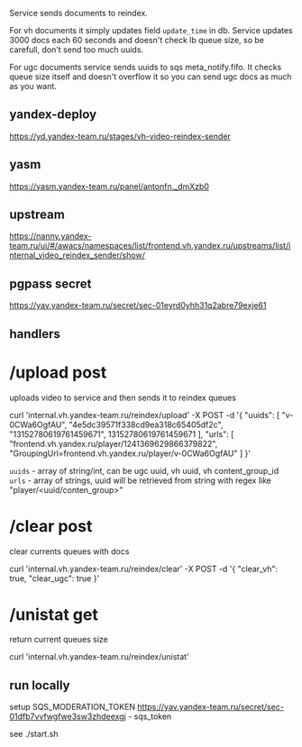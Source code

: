 Service sends documents to reindex.

For vh documents it simply updates field `update_time` in db. Service updates 3000 docs each 60 seconds and doesn't check lb queue size, so be carefull, don't send too much uuids.

For ugc documents service sends uuids to sqs meta_notify.fifo. It checks queue size itself and doesn't overflow it so you can send ugc docs as much as you want.

## yandex-deploy
https://yd.yandex-team.ru/stages/vh-video-reindex-sender

## yasm
https://yasm.yandex-team.ru/panel/antonfn._dmXzb0

## upstream
https://nanny.yandex-team.ru/ui/#/awacs/namespaces/list/frontend.vh.yandex.ru/upstreams/list/internal_video_reindex_sender/show/

## pgpass secret
https://yav.yandex-team.ru/secret/sec-01eyrd0yhh31q2abre79exje61

## handlers

# /upload post
uploads video to service and then sends it to reindex queues

curl 'internal.vh.yandex-team.ru/reindex/upload' -X POST -d '{
    "uuids": [
        "v-0CWa6OgfAU", "4e5dc39571f338cd9ea318c65405df2c", "13152780619761459671", 13152780619761459671
    ],
    "urls": [
        "frontend.vh.yandex.ru/player/1241369629866379822",
        "GroupingUrl=frontend.vh.yandex.ru/player/v-0CWa6OgfAU"
    ]
}'

`uuids` - array of string/int, can be ugc uuid, vh uuid, vh content_group_id
`urls` - array of strings, uuid will be retrieved from string with regex like "player/<uuid/conten_group>"

# /clear post
clear currents queues with docs

curl 'internal.vh.yandex-team.ru/reindex/clear' -X POST -d '{
    "clear_vh": true,
    "clear_ugc": true
}'

# /unistat get
return current queues size

curl 'internal.vh.yandex-team.ru/reindex/unistat'

## run locally
setup SQS_MODERATION_TOKEN
https://yav.yandex-team.ru/secret/sec-01dfb7vvfwgfwe3sw3zhdeexgj - sqs_token

see ./start.sh
